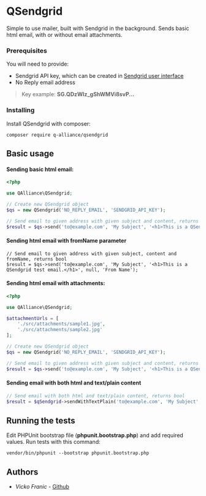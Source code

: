 # QSendgrid

Simple to use mailer, built with Sendgrid in the background.
Sends basic html email, with or without email attachments.

### Prerequisites

You will need to provide:
- Sendgrid API key, which can be created in [Sendgrid user interface](https://app.sendgrid.com/settings/api_keys)
- No Reply email address

> Key example: **SG.QDzWlz_gShWMVi8svP...**

### Installing

Install QSendgrid with composer:

```
composer require q-alliance/qsendgrid
```

## Basic usage

#### Sending basic html email:

```php
<?php

use QAlliance\QSendgrid;

// Create new QSendgrid object
$qs = new QSendgrid('NO_REPLY_EMAIL', 'SENDGRID_API_KEY');

// Send email to given address with given subject and content, returns bool
$result = $qs->send('to@example.com', 'My Subject', '<h1>This is a QSendgrid test email.</h1>');
```

#### Sending html email with fromName parameter
```
// Send email to given address with given subject, content and fromName, returns bool
$result = $qs->send('to@example.com', 'My Subject', '<h1>This is a QSendgrid test email.</h1>', null, 'From Name');
```

#### Sending html email with attachments:

```php
<?php

use QAlliance\QSendgrid;

$attachmentUrls = [
	'./src/attachments/sample1.jpg',
	'./src/attachments/sample2.jpg'
];

// Create new QSendgrid object
$qs = new QSendgrid('NO_REPLY_EMAIL', 'SENDGRID_API_KEY');

// Send email to given address with given subject and content, returns bool
$result = $qs->send('to@example.com', 'My Subject', '<h1>This is a QSendgrid test email with attachments.</h1>', $attachmentUrls);
```

#### Sending email with both html and text/plain content
```php
// Send email with both html and text/plain content, returns bool
$result = $qSendgrid->sendWithTextPlain('to@example.com', 'My Subject', '<h1>This is a QSendgrid test email with plain text.</h1>', 'This is a QSendgrid test email with plain text', null, 'From Name');
```

## Running the tests

Edit PHPUnit bootstrap file (**phpunit.bootstrap.php**) and add required values.
Run tests with this command:

 ```
 vendor/bin/phpunit --bootstrap phpunit.bootstrap.php
```

## Authors
* *Vicko Franic* - [Github](https://github.com/vickofranic)
